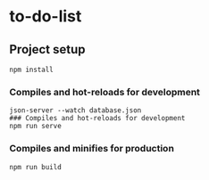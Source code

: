 # to-do-list

## Project setup
```
npm install
```

### Compiles and hot-reloads for development
```
json-server --watch database.json
### Compiles and hot-reloads for development
npm run serve
```

### Compiles and minifies for production
```
npm run build
```

